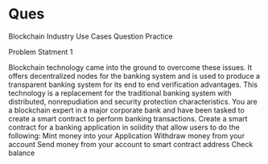 # Ques
Blockchain Industry Use Cases Question Practice 

Problem Statment 1

Blockchain technology came into the ground to overcome these issues. It offers decentralized nodes for the banking system and is used to produce a transparent banking system for its end to end verification advantages. This technology is a replacement for the traditional banking system with distributed, nonrepudiation and security protection characteristics. 
You are a blockchain expert in a major corporate bank and have been tasked to create a smart contract to perform banking transactions. Create a smart contract for a banking application in solidity that allow users to do the following:
Mint money into your Application
Withdraw money from your account
Send money from your account to smart contract address
Check balance
